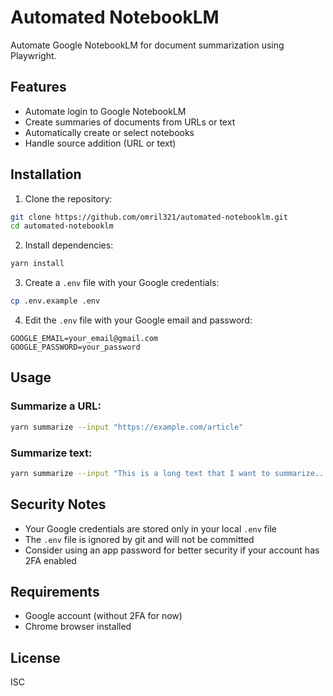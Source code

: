 # Automated NotebookLM

Automate Google NotebookLM for document summarization using Playwright.

## Features

- Automate login to Google NotebookLM
- Create summaries of documents from URLs or text
- Automatically create or select notebooks
- Handle source addition (URL or text)

## Installation

1. Clone the repository:

```bash
git clone https://github.com/omril321/automated-notebooklm.git
cd automated-notebooklm
```

2. Install dependencies:

```bash
yarn install
```

3. Create a `.env` file with your Google credentials:

```bash
cp .env.example .env
```

4. Edit the `.env` file with your Google email and password:

```
GOOGLE_EMAIL=your_email@gmail.com
GOOGLE_PASSWORD=your_password
```

## Usage

### Summarize a URL:

```bash
yarn summarize --input "https://example.com/article"
```

### Summarize text:

```bash
yarn summarize --input "This is a long text that I want to summarize..."
```

## Security Notes

- Your Google credentials are stored only in your local `.env` file
- The `.env` file is ignored by git and will not be committed
- Consider using an app password for better security if your account has 2FA enabled

## Requirements

- Google account (without 2FA for now)
- Chrome browser installed

## License

ISC
